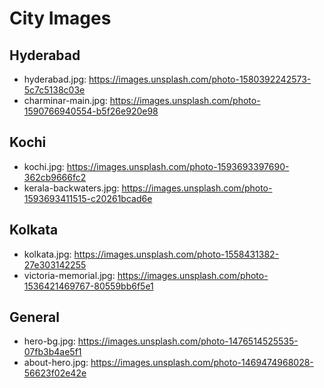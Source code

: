 # City Images

## Hyderabad
- hyderabad.jpg: https://images.unsplash.com/photo-1580392242573-5c7c5138c03e
- charminar-main.jpg: https://images.unsplash.com/photo-1590766940554-b5f26e920e98

## Kochi
- kochi.jpg: https://images.unsplash.com/photo-1593693397690-362cb9666fc2
- kerala-backwaters.jpg: https://images.unsplash.com/photo-1593693411515-c20261bcad6e

## Kolkata
- kolkata.jpg: https://images.unsplash.com/photo-1558431382-27e303142255
- victoria-memorial.jpg: https://images.unsplash.com/photo-1536421469767-80559bb6f5e1

## General
- hero-bg.jpg: https://images.unsplash.com/photo-1476514525535-07fb3b4ae5f1
- about-hero.jpg: https://images.unsplash.com/photo-1469474968028-56623f02e42e 
